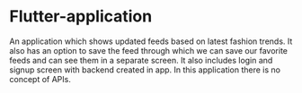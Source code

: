 # Flutter-application
An application which shows updated feeds based on latest fashion trends. It also has an option to save the feed through which we can save our favorite feeds and can see them in a separate screen. It also includes login and signup screen with backend created in app. In this application there is no concept of APIs. 
